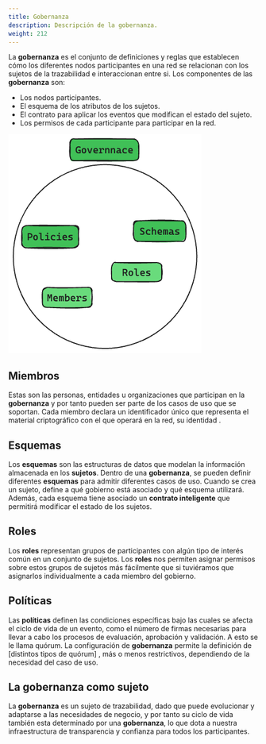 ```yaml
---
title: Gobernanza
description: Descripción de la gobernanza.
weight: 212
---
```


La **gobernanza** es el conjunto de definiciones y reglas que establecen cómo los diferentes nodos participantes en una red se relacionan con los sujetos de la trazabilidad e interaccionan entre si. Los componentes de las **gobernanza** son:

- Los nodos participantes.
- El esquema de los atributos de los sujetos.
- El contrato para aplicar los eventos que modifican el estado del sujeto.
- Los permisos de cada participante para participar en la red.

![Diagrama de la gobernanza](governance.png)

## Miembros
Estas son las personas, entidades u organizaciones que participan en la **gobernanza** y por tanto pueden ser parte de los casos de uso que se soportan. Cada miembro declara un identificador único que representa el material criptográfico con el que operará en la red, su identidad .
## Esquemas
Los **esquemas** son las estructuras de datos que modelan la información almacenada en los **sujetos**. Dentro de una **gobernanza**, se pueden definir diferentes **esquemas** para admitir diferentes casos de uso. Cuando se crea un sujeto, define a qué gobierno está asociado y qué esquema utilizará. Además, cada esquema tiene asociado un **contrato inteligente** que permitirá modificar el estado de los sujetos.
## Roles
Los **roles** representan grupos de participantes con algún tipo de interés común en un conjunto de sujetos. Los **roles** nos permiten asignar permisos sobre estos grupos de sujetos más fácilmente que si tuviéramos que asignarlos individualmente a cada miembro del gobierno.
## Políticas
Las **políticas** definen las condiciones específicas bajo las cuales se afecta el ciclo de vida de un evento, como el número de firmas necesarias para llevar a cabo los procesos de evaluación, aprobación y validación. A esto se le llama quórum.
La configuración de **gobernanza** permite la definición de [distintos tipos de quórum] , más o menos restrictivos, dependiendo de la necesidad del caso de uso.

## La gobernanza como sujeto
La **gobernanza** es un sujeto de trazabilidad, dado que puede evolucionar y adaptarse a las necesidades de negocio, y por tanto su ciclo de vida también esta determinado por una **gobernanza**, lo que dota a nuestra infraestructura de transparencia y confianza para todos los participantes.